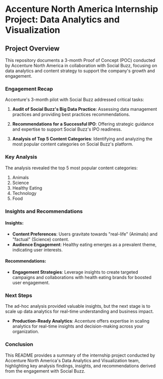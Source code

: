 # Accenture North America Internship Project: Data Analytics and Visualization

## Project Overview

This repository documents a 3-month Proof of Concept (POC) conducted by Accenture North America in collaboration with Social Buzz, focusing on data analytics and content strategy to support the company's growth and engagement.

### Engagement Recap

Accenture's 3-month pilot with Social Buzz addressed critical tasks:

1. **Audit of Social Buzz's Big Data Practice**: Assessing data management practices and providing best practices recommendations.
   
2. **Recommendations for a Successful IPO**: Offering strategic guidance and expertise to support Social Buzz's IPO readiness.

3. **Analysis of Top 5 Content Categories**: Identifying and analyzing the most popular content categories on Social Buzz's platform.

### Key Analysis

The analysis revealed the top 5 most popular content categories:

1. Animals
2. Science
3. Healthy Eating
4. Technology
5. Food

### Insights and Recommendations

#### Insights:

- **Content Preferences**: Users gravitate towards "real-life" (Animals) and "factual" (Science) content.
- **Audience Engagement**: Healthy eating emerges as a prevalent theme, indicating user interests.

#### Recommendations:

- **Engagement Strategies**: Leverage insights to create targeted campaigns and collaborations with health eating brands for boosted user engagement.

### Next Steps

The ad-hoc analysis provided valuable insights, but the next stage is to scale up data analytics for real-time understanding and business impact.

- **Production-Ready Analytics**: Accenture offers expertise in scaling analytics for real-time insights and decision-making across your organization.

### Conclusion

This README provides a summary of the internship project conducted by Accenture North America's Data Analytics and Visualization team, highlighting key analysis findings, insights, and recommendations derived from the engagement with Social Buzz.

